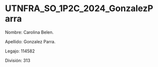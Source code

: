 
# UTNFRA_SO_1P2C_2024_GonzalezParra

Nombre: Carolina Belen.

Apellido: Gonzalez Parra.

Legajo: 114582

División: 313
